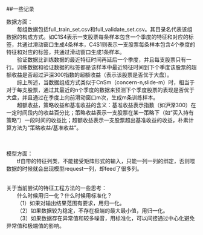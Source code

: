 ##一些记录

数据方面：  
　　每组数据包括full_train_set.csv和full_validate_set.csv。其目录名代表该组数据的构成方式。如C1S4表示一支股票每条样本包含一个季度的特征和对应的标签，共通过滑动窗口生成4条样本，C4S1则表示一支股票每条样本包含4个季度的特征和对应的标签，共通过滑动窗口生成1条样本。
<br/>
　　验证数据比训练数据的最近特征时间再延后一个季度，并且每支股票只有一行。训练数据和验证数据的标签都是该样本中最近特征时间到下个季度该股票的超额收益是否超过沪深300指数的超额收益（表示该股票是否优于大盘）。
<br/>
　　综上所述，当数据组成方式类似于CnSm（concern-n,slide-m）时，相当于对于每支股票，通过其最近的n个季度的数据来预测下个季度股票的表现是否优于大盘，并且通过在季度上向前滑动窗口m次，生成m条训练样本。
<br/>
　　超额收益，策略收益和基准收益的含义：基准收益表示指数（如沪深300）在一定时间段内的收益百分比；策略收益表示一支股票在某一策略下（如“买入持有策略”）一段时间的收益比；超额收益表示一支股票超出基准收益的收益，朴素计算方法为“策略收益/基准收益”。
<br/>
<br/>
<br/>

模型方面：  
　　tf自带的特征列类，不能接受矩阵形式的输入，只能一列一列的绑定，否则喂数据的时候就会出现模型request一列，却feed了很多列。
<br/>
<br/>

关于当前尝试的特征工程方法的一些思考：  
　　什么时候用归一化？什么时候用标准化？
<br/>
  （1）如果对输出结果范围有要求，用归一化。
<br/>
  （2）如果数据较为稳定，不存在极端的最大最小值，用归一化。
<br/>
  （3）如果数据存在异常值和较多噪音，用标准化，可以间接通过中心化避免异常值和极端值的影响。
<br/>
<br/>
<br/>

